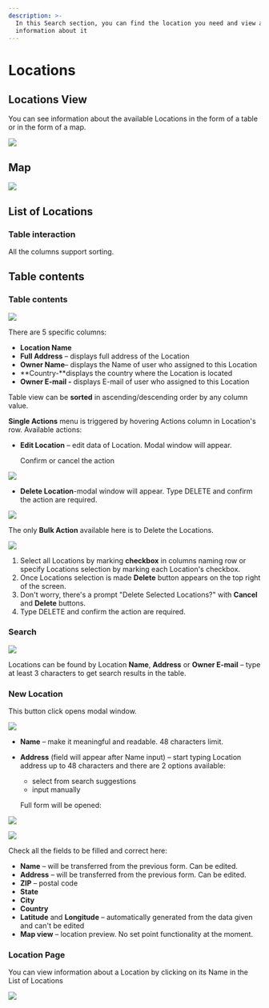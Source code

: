 ```yaml
---
description: >-
  In this Search section, you can find the location you need and view all
  information about it
---
```


# Locations

## Locations View

You can see information about the available Locations in the form of a table or in the form of a map.

![](../../../.gitbook/assets/list-or-map.png)

## Map

![](../../../.gitbook/assets/map.png)

## List of Locations

### Table interaction

All the columns support sorting.



## Table contents

### Table contents

![](../../../.gitbook/assets/list-of-locations-single-actions.png)

There are 5 specific columns:

* **Location Name** 
* **Full Address** – displays full address of the Location
* **Owner Name**– displays the Name of user who assigned to this Location
* **Country-**displays the country where the Location is located
* **Owner E-mail -** displays E-mail of  user who assigned to this Location

Table view can be **sorted** in ascending/descending order by any column value.

**Single Actions** menu is triggered by hovering Actions column in Location's row. Available actions:

* **Edit Location** – edit data of Location. Modal window will appear. 

  Confirm or cancel the action   

![](../../../.gitbook/assets/list-of-locations-single-actions-edit.png)

* **Delete Location**-modal window will appear. Type DELETE and confirm the action are required.

![](../../../.gitbook/assets/list-of-locations-single-actions-delete.png)



The only **Bulk Action** available here is to Delete the Locations. 

![](../../../.gitbook/assets/list-of-locations-bulk-actions.png)

1. Select all Locations by marking **checkbox** in columns naming row or specify Locations selection by marking each Location's checkbox.
2. Once Locations selection is made **Delete** button appears on the top right of the screen.
3. Don't worry, there's a prompt  "Delete Selected Locations?" with **Cancel** and  **Delete** buttons.
4. Type DELETE and confirm the action are required.



### **Search**

![](../../../.gitbook/assets/search-locations.png)



Locations can be found by Location **Name**, **Address** or **Owner E-mail** – type at least 3 characters to get search results in the table.

### New Location

This button click opens modal window. 

![](../../../.gitbook/assets/create-new-location.png)



* **Name** – make it meaningful and readable. 48 characters limit.
* **Address** \(field will appear after Name input\) – start typing Location address up to 48 characters and there are 2 options available: 

  * select from search suggestions 
  * input manually

  Full form will be opened:

![](../../../.gitbook/assets/new_location.png)

![](../../../.gitbook/assets/location_fullform.png)



Check all the fields to be filled and correct here:

* **Name** – will be transferred from the previous form. Can be edited.
* **Address** – will be transferred from the previous form. Can be edited.
* **ZIP** – postal code
* **State**
* **City**
* **Country**
* **Latitude** and **Longitude** – automatically generated from the data given and can't be edited
* **Map view** – location preview. No set point functionality at the moment.

### Location Page

You can view information about a Location by clicking on its Name in the List of Locations

![](../../../.gitbook/assets/search-page-of-location.png)

